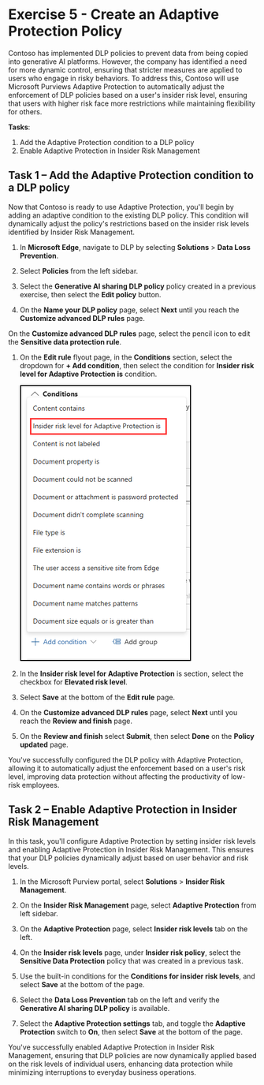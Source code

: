 # Exercise 5 - Create an Adaptive Protection Policy

Contoso has implemented DLP policies to prevent data from being copied into generative AI platforms. However, the company has identified a need for more dynamic control, ensuring that stricter measures are applied to users who engage in risky behaviors. To address this, Contoso will use Microsoft Purviews Adaptive Protection to automatically adjust the enforcement of DLP policies based on a user's insider risk level, ensuring that users with higher risk face more restrictions while maintaining flexibility for others.

**Tasks**:

1. Add the Adaptive Protection condition to a DLP policy
1. Enable Adaptive Protection in Insider Risk Management

## Task 1 – Add the Adaptive Protection condition to a DLP policy

Now that Contoso is ready to use Adaptive Protection, you'll begin by adding an adaptive condition to the existing DLP policy. This condition will dynamically adjust the policy's restrictions based on the insider risk levels identified by Insider Risk Management.

1. In **Microsoft Edge**, navigate to DLP by selecting **Solutions** > **Data Loss Prevention**.

1. Select **Policies** from the left sidebar.

1. Select the **Generative AI sharing DLP policy** policy created in a previous exercise, then select the **Edit policy** button.

1. On the **Name your DLP policy** page, select **Next** until you reach the **Customize advanced DLP rules** page.

On the **Customize advanced DLP rules** page, select the pencil icon to edit the **Sensitive data protection rule**.

1. On the **Edit rule** flyout page, in the **Conditions** section, select the dropdown for **+ Add condition**, then select the condition for **Insider risk level for Adaptive Protection is** condition.

   ![Screenshot showing the policy published successfully notification.](../Media/dlp-adaptive-protection-condition.png)

1. In the **Insider risk level for Adaptive Protection** is section, select the checkbox for **Elevated risk level**.

1. Select **Save** at the bottom of the **Edit rule** page.

1. On the **Customize advanced DLP rules** page, select **Next** until you reach the **Review and finish** page.

1. On the **Review and finish** select **Submit**, then select **Done** on the **Policy updated** page.

You've successfully configured the DLP policy with Adaptive Protection, allowing it to automatically adjust the enforcement based on a user's risk level, improving data protection without affecting the productivity of low-risk employees.

## Task 2 – Enable Adaptive Protection in Insider Risk Management

In this task, you'll configure Adaptive Protection by setting insider risk levels and enabling Adaptive Protection in Insider Risk Management. This ensures that your DLP policies dynamically adjust based on user behavior and risk levels.

1. In the Microsoft Purview portal, select **Solutions** > **Insider Risk Management**.

1. On the **Insider Risk Management** page, select **Adaptive Protection** from left sidebar.

1. On the **Adaptive Protection** page, select **Insider risk levels** tab on the left.

1. On the **Insider risk levels** page, under **Insider risk policy**, select the **Sensitive Data Protection** policy that was created in a previous task.

1. Use the built-in conditions for the **Conditions for insider risk levels**, and select **Save** at the bottom of the page.

1. Select the **Data Loss Prevention** tab on the left and verify the **Generative AI sharing DLP policy** is available.

1. Select the **Adaptive Protection settings** tab, and toggle the **Adaptive Protection** switch to **On**, then select **Save** at the bottom of the page.

You've successfully enabled Adaptive Protection in Insider Risk Management, ensuring that DLP policies are now dynamically applied based on the risk levels of individual users, enhancing data protection while minimizing interruptions to everyday business operations.
